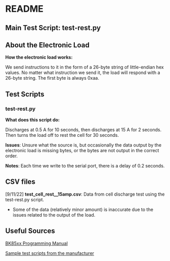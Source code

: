 # README

## Main Test Script: test-rest.py

## About the Electronic Load

**How the electronic load works:**

We send instructions to it in the form of a 26-byte string of little-endian hex values.
No matter what instruction we send it, the load will respond with a 26-byte string. 
The first byte is always 0xaa. 

## Test Scripts

### test-rest.py

**What does this script do:**

Discharges at 0.5 A for 10 seconds, then discharges at 15 A for 2 seconds. Then turns the load off to rest the cell for 30 seconds. 

**Issues**: Unsure what the source is, but occasionally the data output by the electronic load is missing bytes, or the bytes are not output in the correct order. 

**Notes**: Each time we write to the serial port, there is a delay of 0.2 seconds.

## CSV files

[9/11/22] **test_cell_rest__15amp.csv**: Data from cell discharge test using the test-rest.py script.
- Some of the data (relatively minor amount) is inaccurate due to the issues related to the output of the load. 

## Useful Sources

[BK85xx Programming Manual](https://bkpmedia.s3.amazonaws.com/downloads/manuals/en-us/85xx_manual.pdf) 

[Sample test scripts from the manufacturer](https://github.com/BKPrecisionCorp/BK-8500-Electronic-Load)
